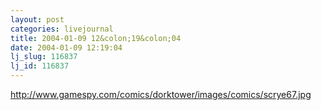 ```yaml
---
layout: post
categories: livejournal
title: 2004-01-09 12&colon;19&colon;04
date: 2004-01-09 12:19:04
lj_slug: 116837
lj_id: 116837
---
```

http://www.gamespy.com/comics/dorktower/images/comics/scrye67.jpg
